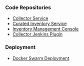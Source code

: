 <!--### Project Information
* Project Level
* Project Type
* Version, etc

### Downloads or Social Links
* [Download](#)
* [Social Link](#)

### Code Repository
* [repo](#)-->

### Code Repositories
* [Collector Service](https://github.com/xpert98/jupiter-collector-service)
* [Curated Inventory Service](https://github.com/xpert98/jupiter-curated-inventory-service)
* [Inventory Management Console](https://github.com/xpert98/jupiter-inventory-management-console)
* [Collector Jenkins Plugin](https://github.com/xpert98/jupiter-collector-plugin)

### Deployment
* [Docker Swarm Deployment](https://github.com/xpert98/jupiter-docker)
